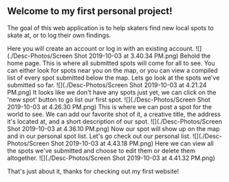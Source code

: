 ## Welcome to my first personal project!
The goal of this web application is to help skaters find 
new local spots to skate at, or to log their own findings.

Here you will create an account or log in with an existing account.
![](./Desc-Photos/Screen Shot 2019-10-03 at 3.40.34 PM.png)
Behold the home page. This is where all submitted spots will come for all to see.
You can either look for spots near you on the map,
or you can view a compiled list of every spot submitted below the map.
Lets go look at the spots we've submitted so far.
![](./Desc-Photos/Screen Shot 2019-10-03 at 4.21.24 PM.png)
It looks like we don't have any spots just yet, we can click on the 'new spot' button to go list our first spot.
![](./Desc-Photos/Screen Shot 2019-10-03 at 4.26.30 PM.png)
This is where we can post a spot for the world to see. 
We can add our favorite shot of it, a creative title, 
the address it's located at, and a short description of our spot.
![](./Desc-Photos/Screen Shot 2019-10-03 at 4.36.10 PM.png)
Now our spot will show up on the map and in our personal spot list.
Let's go check out our personal list.
![](./Desc-Photos/Screen Shot 2019-10-03 at 4.43.18 PM.png)
Here we can view all the spots we've submitted and choose to edit them or delete them
altogether.
![](./Desc-Photos/Screen Shot 2019-10-03 at 4.41.32 PM.png)

That's just about it, thanks for checking out my first website!